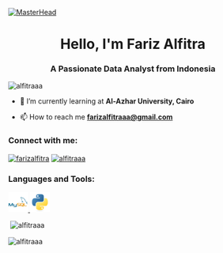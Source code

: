 [![MasterHead](https://visme.co/blog/wp-content/uploads/2020/06/animated-interactive-infographics-header-wide.gif)](https://alfitraaa.io)
<h1 align="center">Hello, I'm Fariz Alfitra</h1>
<h3 align="center">A Passionate Data Analyst from Indonesia</h3>

<p align="left"> <img src="https://komarev.com/ghpvc/?username=alfitraaa&label=Profile%20views&color=0e75b6&style=flat" alt="alfitraaa" /> </p>

- 🌱 I’m currently learning at **Al-Azhar University, Cairo**

- 📫 How to reach me **farizalfitraaa@gmail.com**

<h3 align="left">Connect with me:</h3>
<p align="left">
<a href="https://linkedin.com/in/farizalfitra" target="blank"><img align="center" src="https://raw.githubusercontent.com/rahuldkjain/github-profile-readme-generator/master/src/images/icons/Social/linked-in-alt.svg" alt="farizalfitra" height="30" width="40" /></a>
<a href="https://instagram.com/alfitraaa" target="blank"><img align="center" src="https://raw.githubusercontent.com/rahuldkjain/github-profile-readme-generator/master/src/images/icons/Social/instagram.svg" alt="alfitraaa" height="30" width="40" /></a>
</p>

<h3 align="left">Languages and Tools:</h3>
<p align="left"> <a href="https://www.mysql.com/" target="_blank" rel="noreferrer"> <img src="https://raw.githubusercontent.com/devicons/devicon/master/icons/mysql/mysql-original-wordmark.svg" alt="mysql" width="40" height="40"/> </a> <a href="https://www.python.org" target="_blank" rel="noreferrer"> <img src="https://raw.githubusercontent.com/devicons/devicon/master/icons/python/python-original.svg" alt="python" width="40" height="40"/> </a> </p>

<p>&nbsp;<img align="center" src="https://github-readme-stats.vercel.app/api?username=alfitraaa&show_icons=true&locale=en" alt="alfitraaa" /></p>

<p><img align="center" src="https://github-readme-streak-stats.herokuapp.com/?user=alfitraaa&" alt="alfitraaa" /></p>
